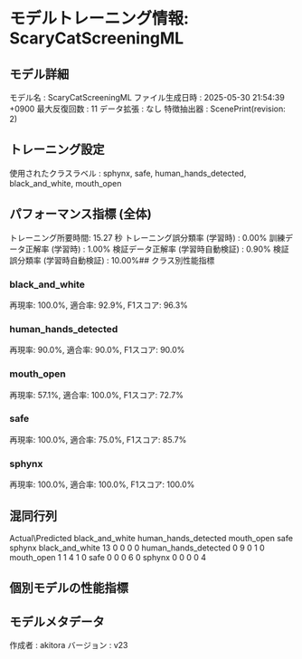 # モデルトレーニング情報: ScaryCatScreeningML

## モデル詳細
モデル名           : ScaryCatScreeningML
ファイル生成日時   : 2025-05-30 21:54:39 +0900
最大反復回数     : 11
データ拡張       : なし
特徴抽出器       : ScenePrint(revision: 2)

## トレーニング設定
使用されたクラスラベル : sphynx, safe, human_hands_detected, black_and_white, mouth_open

## パフォーマンス指標 (全体)
トレーニング所要時間: 15.27 秒
トレーニング誤分類率 (学習時) : 0.00%
訓練データ正解率 (学習時) : 1.00%
検証データ正解率 (学習時自動検証) : 0.90%
検証誤分類率 (学習時自動検証) : 10.00%## クラス別性能指標

### black_and_white
再現率: 100.0%, 適合率: 92.9%, F1スコア: 96.3%

### human_hands_detected
再現率: 90.0%, 適合率: 90.0%, F1スコア: 90.0%

### mouth_open
再現率: 57.1%, 適合率: 100.0%, F1スコア: 72.7%

### safe
再現率: 100.0%, 適合率: 75.0%, F1スコア: 85.7%

### sphynx
再現率: 100.0%, 適合率: 100.0%, F1スコア: 100.0%

## 混同行列
Actual\Predicted	black_and_white	human_hands_detected	mouth_open	safe	sphynx
black_and_white	13	0	0	0	0
human_hands_detected	0	9	0	1	0
mouth_open	1	1	4	1	0
safe	0	0	0	6	0
sphynx	0	0	0	0	4

## 個別モデルの性能指標


## モデルメタデータ
作成者            : akitora
バージョン          : v23